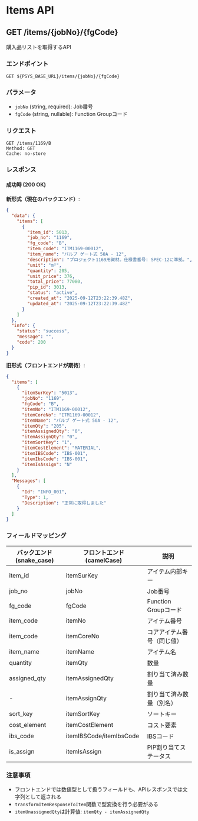 # Items API

## GET /items/{jobNo}/{fgCode}

購入品リストを取得するAPI

### エンドポイント
```
GET ${PSYS_BASE_URL}/items/{jobNo}/{fgCode}
```

### パラメータ
- `jobNo` (string, required): Job番号
- `fgCode` (string, nullable): Function Groupコード

### リクエスト
```http
GET /items/1169/B
Method: GET
Cache: no-store
```

### レスポンス

#### 成功時 (200 OK)

**新形式（現在のバックエンド）**:
```json
{
  "data": {
    "items": [
      {
        "item_id": 5013,
        "job_no": "1169",
        "fg_code": "B",
        "item_code": "ITM1169-00012",
        "item_name": "バルブ ゲート式 50A - 12",
        "description": "プロジェクト1169用資材。仕様書番号: SPEC-12に準拠。",
        "unit": "m²",
        "quantity": 205,
        "unit_price": 376,
        "total_price": 77080,
        "pip_id": 3013,
        "status": "active",
        "created_at": "2025-09-12T23:22:39.48Z",
        "updated_at": "2025-09-12T23:22:39.48Z"
      }
    ]
  },
  "info": {
    "status": "success",
    "message": "",
    "code": 200
  }
}
```

**旧形式（フロントエンドが期待）**:
```json
{
  "items": [
    {
      "itemSurKey": "5013",
      "jobNo": "1169",
      "fgCode": "B",
      "itemNo": "ITM1169-00012",
      "itemCoreNo": "ITM1169-00012",
      "itemName": "バルブ ゲート式 50A - 12",
      "itemQty": "205",
      "itemAssignedQty": "0",
      "itemAssignQty": "0",
      "itemSortKey": "1",
      "itemCostElement": "MATERIAL",
      "itemIBSCode": "IBS-001",
      "itemIbsCode": "IBS-001",
      "itemIsAssign": "N"
    }
  ],
  "Messages": [
    {
      "Id": "INFO_001",
      "Type": 1,
      "Description": "正常に取得しました"
    }
  ]
}
```

### フィールドマッピング

| バックエンド (snake_case) | フロントエンド (camelCase) | 説明 |
|-------------------------|------------------------|------|
| item_id | itemSurKey | アイテム内部キー |
| job_no | jobNo | Job番号 |
| fg_code | fgCode | Function Groupコード |
| item_code | itemNo | アイテム番号 |
| item_code | itemCoreNo | コアアイテム番号（同じ値） |
| item_name | itemName | アイテム名 |
| quantity | itemQty | 数量 |
| assigned_qty | itemAssignedQty | 割り当て済み数量 |
| - | itemAssignQty | 割り当て済み数量（別名） |
| sort_key | itemSortKey | ソートキー |
| cost_element | itemCostElement | コスト要素 |
| ibs_code | itemIBSCode/itemIbsCode | IBSコード |
| is_assign | itemIsAssign | PIP割り当てステータス |

### 注意事項
- フロントエンドでは数値型として扱うフィールドも、APIレスポンスでは文字列として返される
- `transformItemResponseToItem`関数で型変換を行う必要がある
- `itemUnassignedQty`は計算値: `itemQty - itemAssignedQty`